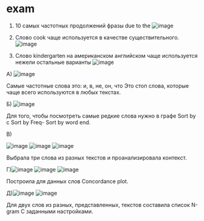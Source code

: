 # exam
 
1.	10 самых частотных продолжений фразы due to the 
![image](https://user-images.githubusercontent.com/100924092/190650967-bb93da23-9576-4249-b4d5-15c827e45785.png)

 
2.	Слово cook чаще используется в качестве существительного.
![image](https://user-images.githubusercontent.com/100924092/190651006-055176e5-c509-4107-8927-e4d23920e80c.png)

 
3.	Слово kindergarten на американском английском чаще используется нежели остальные варианты
![image](https://user-images.githubusercontent.com/100924092/190651046-3dc3e38a-674c-4116-8620-a1596e779480.png)





А) 
![image](https://user-images.githubusercontent.com/100924092/190651107-44d57160-f64c-46e1-830d-3b9b8a5bfa86.png)

Самые частотные слова это: и, в, не, он, что
Это стоп слова, которые чаще всего используются в любых текстах. 

Б) ![image](https://user-images.githubusercontent.com/100924092/190651191-45a6b167-c96c-4057-a1f5-498f2fb97853.png)

Для того, чтобы посмотреть самые редкие слова нужно в графе Sort by с Sort by Freq- Sort by word end.

В) 

 ![image](https://user-images.githubusercontent.com/100924092/190651221-0cb09a0f-7755-4db5-bd16-22f41ac2d7f5.png)
![image](https://user-images.githubusercontent.com/100924092/190651260-c8159f54-9494-40d4-aa65-1d21fa73d1ee.png)
![image](https://user-images.githubusercontent.com/100924092/190651284-7262c1c9-0a92-4f38-98b9-9b2393ea2f5b.png)

 Выбрала три слова из разных текстов и проанализировала контекст. 

Г)![image](https://user-images.githubusercontent.com/100924092/190651319-5b4f1347-c78b-4885-8ad1-aaed65556575.png)
![image](https://user-images.githubusercontent.com/100924092/190651341-dc2593a0-4369-4e0e-a8a5-32f646f034e5.png)
![image](https://user-images.githubusercontent.com/100924092/190651378-3d80e005-c369-4478-8924-91ffbb253282.png)

Построила для данных слов Concordance plot.

Д)![image](https://user-images.githubusercontent.com/100924092/190651407-6b74761b-fdd9-4aef-89c9-0dafd73c0d6c.png)
![image](https://user-images.githubusercontent.com/100924092/190651434-fb5d9c97-8aac-41c0-9f7d-a6d3e484ab83.png)

Для двух слов из разных, представленных, текстов составила список N-gram
С заданными настройками.
 





